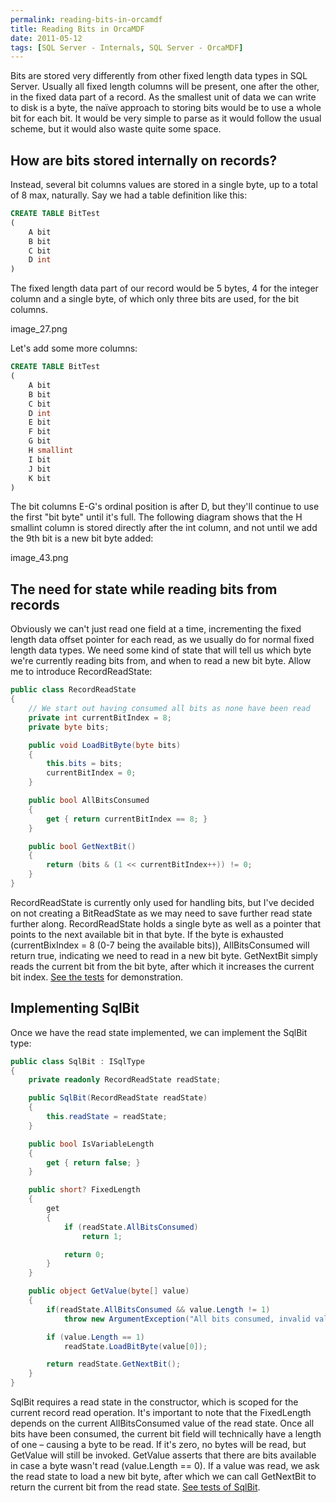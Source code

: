 ```yaml
---
permalink: reading-bits-in-orcamdf
title: Reading Bits in OrcaMDF
date: 2011-05-12
tags: [SQL Server - Internals, SQL Server - OrcaMDF]
---
```

Bits are stored very differently from other fixed length data types in SQL Server. Usually all fixed length columns will be present, one after the other, in the fixed data part of a record. As the smallest unit of data we can write to disk is a byte, the naïve approach to storing bits would be to use a whole bit for each bit. It would be very simple to parse as it would follow the usual scheme, but it would also waste quite some space.

<!-- more -->

## How are bits stored internally on records?

Instead, several bit columns values are stored in a single byte, up to a total of 8 max, naturally. Say we had a table definition like this:

```sql
CREATE TABLE BitTest
(
	A bit
	B bit
	C bit
	D int
)
```

The fixed length data part of our record would be 5 bytes, 4 for the integer column and a single byte, of which only three bits are used, for the bit columns.

image_27.png

Let's add some more columns:

```sql
CREATE TABLE BitTest
(
	A bit
	B bit
	C bit
	D int
	E bit
	F bit
	G bit
	H smallint
	I bit
	J bit
	K bit
)
```

The bit columns E-G's ordinal position is after D, but they'll continue to use the first "bit byte" until it's full. The following diagram shows that the H smallint column is stored directly after the int column, and not until we add the 9th bit is a new bit byte added:

image_43.png

## The need for state while reading bits from records

Obviously we can't just read one field at a time, incrementing the fixed length data offset pointer for each read, as we usually do for normal fixed length data types. We need some kind of state that will tell us which byte we're currently reading bits from, and when to read a new bit byte. Allow me to introduce RecordReadState:

```cs
public class RecordReadState
{
	// We start out having consumed all bits as none have been read
	private int currentBitIndex = 8;
	private byte bits;

	public void LoadBitByte(byte bits)
	{
		this.bits = bits;
		currentBitIndex = 0;
	}

	public bool AllBitsConsumed
	{
		get { return currentBitIndex == 8; }
	}

	public bool GetNextBit()
	{
		return (bits & (1 << currentBitIndex++)) != 0;
	}
}
```

RecordReadState is currently only used for handling bits, but I've decided on not creating a BitReadState as we may need to save further read state further along. RecordReadState holds a single byte as well as a pointer that points to the next available bit in that byte. If the byte is exhausted (currentBixIndex = 8 (0-7 being the available bits)), AllBitsConsumed will return true, indicating we need to read in a new bit byte. GetNextBit simply reads the current bit from the bit byte, after which it increases the current bit index. [See the tests](https://github.com/improvedk/OrcaMDF/blob/58250bef24265900b6d94ec90be41b0647508b35/src/OrcaMDF.Core.Tests/Engine/Records/RecordReadStateTests.cs) for demonstration.

## Implementing SqlBit

Once we have the read state implemented, we can implement the SqlBit type:

```cs
public class SqlBit : ISqlType
{
	private readonly RecordReadState readState;

	public SqlBit(RecordReadState readState)
	{
		this.readState = readState;
	}

	public bool IsVariableLength
	{
		get { return false; }
	}

	public short? FixedLength
	{
		get
		{
			if (readState.AllBitsConsumed)
				return 1;

			return 0;
		}
	}

	public object GetValue(byte[] value)
	{
		if(readState.AllBitsConsumed && value.Length != 1)
			throw new ArgumentException("All bits consumed, invalid value length: " + value.Length);

		if (value.Length == 1)
			readState.LoadBitByte(value[0]);

		return readState.GetNextBit();
	}
}
```

SqlBit requires a read state in the constructor, which is scoped for the current record read operation. It's important to note that the FixedLength depends on the current AllBitsConsumed value of the read state. Once all bits have been consumed, the current bit field will technically have a length of one – causing a byte to be read. If it's zero, no bytes will be read, but GetValue will still be invoked. GetValue asserts that there are bits available in case a byte wasn't read (value.Length == 0). If a value was read, we ask the read state to load a new bit byte, after which we can call GetNextBit to return the current bit from the read state. [See tests of SqlBit](https://github.com/improvedk/OrcaMDF/blob/58250bef24265900b6d94ec90be41b0647508b35/src/OrcaMDF.Core.Tests/Engine/SqlTypes/SqlBitTests.cs).
